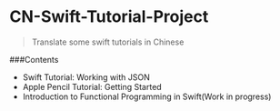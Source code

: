 # CN-Swift-Tutorial-Project

>Translate some swift tutorials in Chinese

###Contents
* Swift Tutorial: Working with JSON
* Apple Pencil Tutorial: Getting Started
* Introduction to Functional Programming in Swift(Work in progress)
